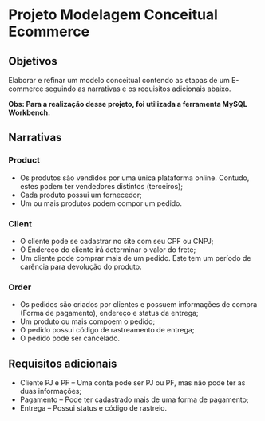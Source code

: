 # Projeto Modelagem Conceitual Ecommerce

## Objetivos

Elaborar e refinar um modelo conceitual contendo as etapas de um E-commerce seguindo as narrativas e os requisitos adicionais abaixo.

**Obs: Para a realização desse projeto, foi utilizada a ferramenta MySQL Workbench.**

## Narrativas

### Product 
- Os produtos são vendidos por uma única plataforma online. Contudo, estes podem ter vendedores distintos (terceiros);
- Cada produto possui um fornecedor;
- Um ou mais produtos podem compor um pedido.

### Client
- O cliente pode se cadastrar no site com seu CPF ou CNPJ;
- O Endereço do cliente irá determinar o valor do frete;
- Um cliente pode comprar mais de um pedido. Este tem um período de carência para devolução do produto.

### Order
- Os pedidos são criados por clientes e possuem informações de compra (Forma de pagamento), endereço e status da entrega;
- Um produto ou mais compoem o pedido;
- O pedido possui código de rastreamento de entrega;
- O pedido pode ser cancelado.


## Requisitos adicionais 

- Cliente PJ e PF – Uma conta pode ser PJ ou PF, mas não pode ter as duas informações;
- Pagamento – Pode ter cadastrado mais de uma forma de pagamento;
- Entrega – Possui status e código de rastreio.

